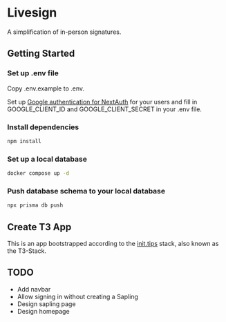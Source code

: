 # Livesign

A simplification of in-person signatures.

## Getting Started

### Set up .env file

Copy .env.example to .env.

Set up [Google authentication for NextAuth](https://next-auth.js.org/providers/google) for your users and fill in GOOGLE_CLIENT_ID and GOOGLE_CLIENT_SECRET in your .env file.

### Install dependencies

```sh
npm install
```

### Set up a local database

```sh
docker compose up -d
```

### Push database schema to your local database

```sh
npx prisma db push
```

## Create T3 App

This is an app bootstrapped according to the [init.tips](https://init.tips) stack, also known as the T3-Stack.

## TODO

- Add navbar
- Allow signing in without creating a Sapling
- Design sapling page
- Design homepage
